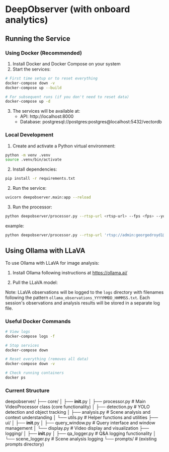 # DeepObserver (with onboard analytics)
## Running the Service

### Using Docker (Recommended)
1. Install Docker and Docker Compose on your system
2. Start the services:
```bash
# First time setup or to reset everything
docker-compose down -v
docker-compose up --build

# For subsequent runs (if you don't need to reset data)
docker-compose up -d
```

3. The services will be available at:
   - API: http://localhost:8000
   - Database: postgresql://postgres:postgres@localhost:5432/vectordb

### Local Development
1. Create and activate a Python virtual environment:
```bash
python -m venv .venv
source .venv/bin/activate
```

2. Install dependencies:
```bash
pip install -r requirements.txt
```

2. Run the service:
```bash
uvicorn deepobserver.main:app --reload
```

3. Run the processor:
```bash
python deepobserver/processor.py --rtsp-url <rtsp-url> --fps <fps> --yolo-model <yolo-model> --llm-backend <llm-backend>
```
example: 
```bash
python deepobserver/processor.py --rtsp-url 'rtsp://admin:georgedroyd1@192.168.5.224:554' --llm-backend ollama
```

## Using Ollama with LLaVA

To use Ollama with LLaVA for image analysis:

1. Install Ollama following instructions at https://ollama.ai/

2. Pull the LLaVA model:

Note: LLaVA observations will be logged to the `logs` directory with filenames following the pattern `ollama_observations_YYYYMMDD_HHMMSS.txt`. Each session's observations and analysis results will be stored in a separate log file.

### Useful Docker Commands
```bash
# View logs
docker-compose logs -f

# Stop services
docker-compose down

# Reset everything (removes all data)
docker-compose down -v

# Check running containers
docker ps
```


### Current Structure

deepobserver/
├── core/
│   ├── __init__.py
│   ├── processor.py         # Main VideoProcessor class (core functionality)
│   ├── detection.py        # YOLO detection and object tracking
│   ├── analysis.py         # Scene analysis and context understanding
│   └── utils.py           # Helper functions and utilities
├── ui/
│   ├── __init__.py
│   ├── query_window.py    # Query interface and window management
│   └── display.py         # Video display and visualization
├── logging/
│   ├── __init__.py
│   ├── qa_logger.py       # Q&A logging functionality
│   └── scene_logger.py    # Scene analysis logging
└── prompts/               # (existing prompts directory)